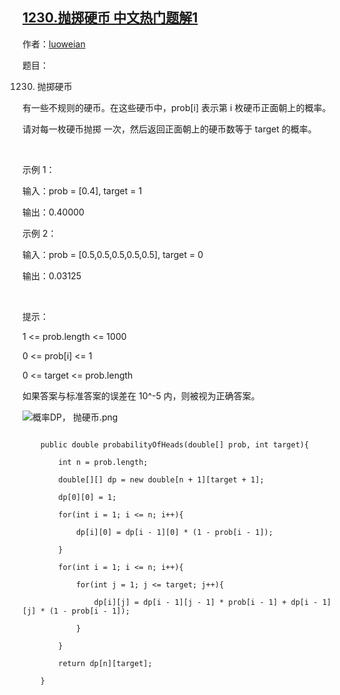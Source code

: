 ## [1230.抛掷硬币 中文热门题解1](https://leetcode.cn/problems/toss-strange-coins/solutions/100000/gai-lu-dp-pao-zhi-ying-bi-java-by-acw_weian)

作者：[luoweian](https://leetcode.cn/u/luoweian)

题目：
1230. 抛掷硬币
有一些不规则的硬币。在这些硬币中，prob[i] 表示第 i 枚硬币正面朝上的概率。

请对每一枚硬币抛掷 一次，然后返回正面朝上的硬币数等于 target 的概率。
 
示例 1：
输入：prob = [0.4], target = 1
输出：0.40000

示例 2：
输入：prob = [0.5,0.5,0.5,0.5,0.5], target = 0
输出：0.03125
 

提示：
1 <= prob.length <= 1000
0 <= prob[i] <= 1
0 <= target <= prob.length
如果答案与标准答案的误差在 10^-5 内，则被视为正确答案。

![概率DP， 抛硬币.png](https://pic.leetcode-cn.com/521014745fa46eb3fbe6c3cbcfceb0ceb3af3ee8c9ff4f6ab740e39af0d6d6a8-%E6%A6%82%E7%8E%87DP%EF%BC%8C%20%E6%8A%9B%E7%A1%AC%E5%B8%81.png)


```
    public double probabilityOfHeads(double[] prob, int target){
        int n = prob.length;
        double[][] dp = new double[n + 1][target + 1];
        dp[0][0] = 1;
        for(int i = 1; i <= n; i++){
            dp[i][0] = dp[i - 1][0] * (1 - prob[i - 1]);
        }
        for(int i = 1; i <= n; i++){
            for(int j = 1; j <= target; j++){
                dp[i][j] = dp[i - 1][j - 1] * prob[i - 1] + dp[i - 1][j] * (1 - prob[i - 1]);
            }
        }
        return dp[n][target];
    }
```
